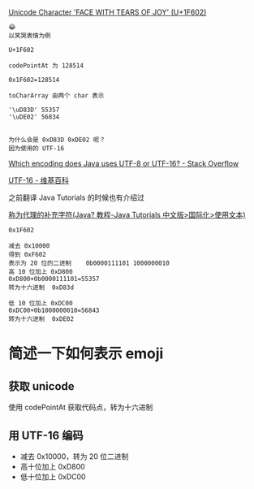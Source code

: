 # 
[Unicode Character 'FACE WITH TEARS OF JOY' (U+1F602)](https://www.fileformat.info/info/unicode/char/1f602/index.htm)

    😂
    以笑哭表情为例
    
    U+1F602

    codePointAt 为 128514

    0x1F602=128514

    toCharArray 由两个 char 表示

    '\uD83D' 55357
    '\uDE02' 56834


    为什么会是 0xD83D 0xDE02 呢？
    因为使用的 UTF-16
    
[Which encoding does Java uses UTF-8 or UTF-16? - Stack Overflow](https://stackoverflow.com/questions/39955169/which-encoding-does-java-uses-utf-8-or-utf-16)

[UTF-16 - 维基百科](https://zh.wikipedia.org/wiki/UTF-16)

之前翻译 Java Tutorials 的时候也有介绍过

[称为代理的补充字符(Java? 教程-Java Tutorials 中文版>国际化>使用文本)](https://pingfangx.github.io/java-tutorials/i18n/text/supplementaryChars.html)

    0x1F602
    
    减去 0x10000
    得到 0xF602
    表示为 20 位的二进制    0b0000111101 1000000010
    高 10 位加上 0xD800
    0xD800+0b0000111101=55357
    转为十六进制  0xD83d
    
    低 10 位加上 0xDC00
    0xDC00+0b1000000010=56843
    转为十六进制  0xDE02
    
    
# 简述一下如何表示 emoji
## 获取 unicode
使用 codePointAt 获取代码点，转为十六进制

## 用 UTF-16 编码
* 减去 0x10000，转为 20 位二进制
* 高十位加上 0xD800
* 低十位加上 0xDC00